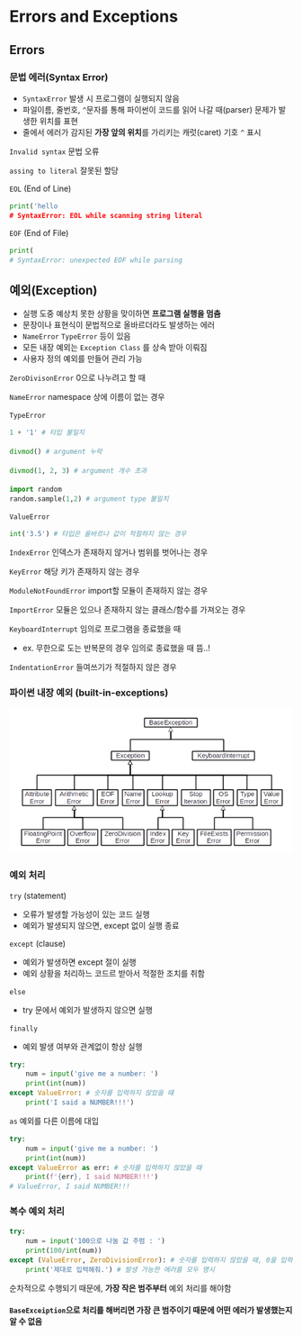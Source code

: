# Errors and Exceptions
## Errors
### 문법 에러(Syntax Error)
- `SyntaxError` 발생 시 프로그램이 실행되지 않음
- 파일이름, 줄번호, `^`문자를 통해 파이썬이 코드를 읽어 나갈 때(parser) 문제가 발생한 위치를 표현
- 줄에서 에러가 감지된 **가장 앞의 위치**를 가리키는 캐럿(caret) 기호 `^` 표시

`Invalid syntax` 문법 오류

`assing to literal` 잘못된 할당

`EOL` (End of Line) 

```python
print('hello
# SyntaxError: EOL while scanning string literal
```

`EOF` (End of File)

```python
print(
# SyntaxError: unexpected EOF while parsing
```

## 예외(Exception)

- 실행 도중 예상치 못한 상황을 맞이하면 **프로그램 실행을 멈춤**
- 문장이나 표현식이 문법적으로 올바르더라도 발생하는 에러
- `NameError` `TypeError` 등이 있음
- 모든 내장 예외는 `Exception Class` 를 상속 받아 이뤄짐
- 사용자 정의 예외를 만들어 관리 가능

`ZeroDivisonError` 0으로 나누려고 할 때

`NameError` namespace 상에 이름이 없는 경우

`TypeError`

```python
1 + '1' # 타입 불일치

divmod() # argument 누락

divmod(1, 2, 3) # argument 개수 초과

import random
random.sample(1,2) # argument type 불일치
```

`ValueError`

```python
int('3.5') # 타입은 올바르나 값이 적절하지 않는 경우
```

`IndexError` 인덱스가 존재하지 않거나 범위를 벗어나는 경우

`KeyError` 해당 키가 존재하지 않는 경우

`ModuleNotFoundError` import할 모듈이 존재하지 않는 경우

`ImportError` 모듈은 있으나 존재하지 않는 클래스/함수를 가져오는 경우

`KeyboardInterrupt` 임의로 프로그램을 종료했을 때

- ex. 무한으로 도는 반복문의 경우 임의로 종료했을 때 뜸..!

`IndentationError` 들여쓰기가 적절하지 않은 경우

### 파이썬 내장 예외 (built-in-exceptions)

![](python.assets/exceptions)

### 예외 처리

`try` (statement)

- 오류가 발생할 가능성이 있는 코드 실행
- 예외가 발생되지 않으면,  except 없이 실행 종료

`except` (clause)

- 예외가 발생하면 except 절이 실행
- 예외 상황을 처리하느 코드르 받아서 적절한 조치를 취함

`else`

- try 문에서 예외가 발생하지 않으면 실행

`finally`

- 예외 발생 여부와 관계없이 항상 실행

```python
try:
	num = input('give me a number: ')
	print(int(num))
except ValueError: # 숫자를 입력하지 않았을 때
	print('I said a NUMBER!!!')

```

`as` 예외를 다른 이름에 대입

```python
try:
	num = input('give me a number: ')
	print(int(num))
except ValueError as err: # 숫자를 입력하지 않았을 때
	print(f'{err}, I said NUMBER!!!') 
# ValueError, I said NUMBER!!!
```

### 복수 예외 처리

```python
try:
	num = input('100으로 나눌 값 주렴 : ')
	print(100/int(num))
except (ValueError, ZeroDivisionError): # 숫자를 입력하지 않았을 때, 0을 입력했을 때
	print('제대로 입력해줘.') # 발생 가능한 에러를 모두 명시 

```

순차적으로 수행되기 때문에, **가장 작은 범주부터** 예외 처리를 해야함
#### `BaseExceiption`으로 처리를 해버리면 가장 큰 범주이기 때문에 어떤 에러가 발생했는지 알 수 없음